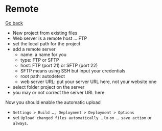 # Remote

[Go back](..#phpstorm)

* New project from existing files
* Web server is a remote host ... FTP
* set the local path for the project
* add a remote server
    * name: a name for you
    * type: FTP or SFTP
    * host: FTP (port 21) or SFTP (port 22)
    * SFTP means using SSH but input your credentials
    * root path: autodetect
    * web server URL: put your server URL here, not your website one
* select folder project on the server
* you may or not correct the server URL here

Now you should enable the automatic upload

* ``Settings > Build …, Deployment > Deployment > Options``
* set ``Upload changed files automatically …``
to ``on … save action`` or `always`.